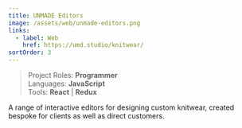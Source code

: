 ```yaml
---
title: UNMADE Editors
image: /assets/web/unmade-editors.png
links:
  - label: Web
    href: https://umd.studio/knitwear/
sortOrder: 3
---
```


> Project Roles: **Programmer**\
> Languages: **JavaScript**\
> Tools: **React** | **Redux**

A range of interactive editors for designing custom knitwear, created bespoke for clients as well as direct customers.
